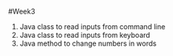 #Week3
1. Java class to read inputs from command line
2. Java class to read inputs from keyboard
3. Java method to change numbers in words
